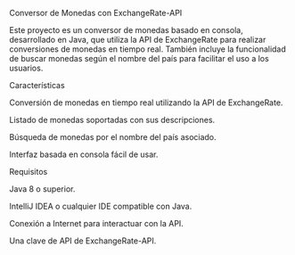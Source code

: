 Conversor de Monedas con ExchangeRate-API

Este proyecto es un conversor de monedas basado en consola, desarrollado en Java, que utiliza la API de ExchangeRate para realizar conversiones de monedas en tiempo real. También incluye la funcionalidad de buscar monedas según el nombre del país para facilitar el uso a los usuarios.

Características

Conversión de monedas en tiempo real utilizando la API de ExchangeRate.

Listado de monedas soportadas con sus descripciones.

Búsqueda de monedas por el nombre del país asociado.

Interfaz basada en consola fácil de usar.

Requisitos

Java 8 o superior.

IntelliJ IDEA o cualquier IDE compatible con Java.

Conexión a Internet para interactuar con la API.

Una clave de API de ExchangeRate-API.
